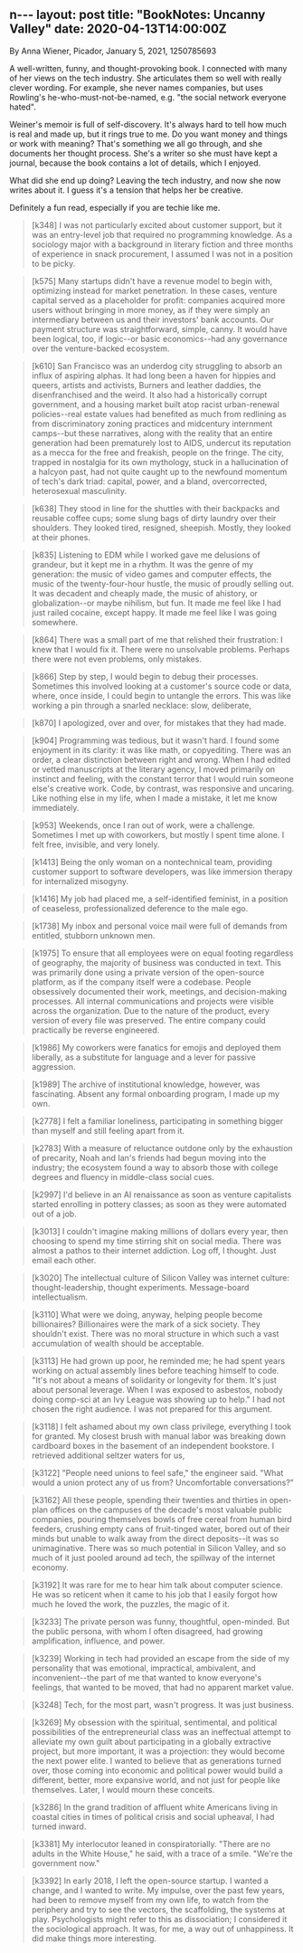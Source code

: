 n---
layout: post
title: "BookNotes: Uncanny Valley"
date: 2020-04-13T14:00:00Z
---
By Anna Wiener, Picador, January 5, 2021, 1250785693

A well-written, funny, and thought-provoking book. I connected with
many of her views on the tech industry. She articulates them so well
with really clever wording. For example, she never names companies,
but uses Rowling's he-who-must-not-be-named, e.g. "the social network
everyone hated".

Weiner's memoir is full of self-discovery. It's always hard to tell
how much is real and made up, but it rings true to me. Do you want
money and things or work with meaning? That's something we all go
through, and she documents her thought process. She's a writer so she
must have kept a journal, because the book contains a lot of details,
which I enjoyed.

What did she end up doing? Leaving the tech industry, and now she now
writes about it. I guess it's a tension that helps her be
creative.

Definitely a fun read, especially if you are techie like me.

> [k348] I was not particularly excited about customer support, but it was
> an entry-level job that required no programming knowledge. As a sociology
> major with a background in literary fiction and three months of
> experience in snack procurement, I assumed I was not in a position to be
> picky.

> [k575] Many startups didn't have a revenue model to begin with,
> optimizing instead for market penetration. In these cases, venture
> capital served as a placeholder for profit: companies acquired more users
> without bringing in more money, as if they were simply an intermediary
> between us and their investors' bank accounts. Our payment structure was
> straightforward, simple, canny. It would have been logical, too, if
> logic--or basic economics--had any governance over the venture-backed
> ecosystem.

> [k610] San Francisco was an underdog city struggling to absorb an
> influx of aspiring alphas. It had long been a haven for hippies and
> queers, artists and activists, Burners and leather daddies, the
> disenfranchised and the weird. It also had a historically corrupt
> government, and a housing market built atop racist urban-renewal
> policies--real estate values had benefited as much from redlining as
> from discriminatory zoning practices and midcentury internment
> camps--but these narratives, along with the reality that an entire
> generation had been prematurely lost to AIDS, undercut its
> reputation as a mecca for the free and freakish, people on the
> fringe. The city, trapped in nostalgia for its own mythology, stuck
> in a hallucination of a halcyon past, had not quite caught up to the
> newfound momentum of tech's dark triad: capital, power, and a bland,
> overcorrected, heterosexual masculinity.

> [k638] They stood in line for the shuttles with their backpacks and
> reusable coffee cups; some slung bags of dirty laundry over their
> shoulders. They looked tired, resigned, sheepish. Mostly, they looked at
> their phones.

> [k835] Listening to EDM while I worked gave me delusions of grandeur, but
> it kept me in a rhythm. It was the genre of my generation: the music of
> video games and computer effects, the music of the twenty-four-hour
> hustle, the music of proudly selling out. It was decadent and cheaply
> made, the music of ahistory, or globalization--or maybe nihilism, but
> fun. It made me feel like I had just railed cocaine, except happy. It
> made me feel like I was going somewhere.

> [k864] There was a small part of me that relished their frustration: I
> knew that I would fix it. There were no unsolvable problems. Perhaps
> there were not even problems, only mistakes.

> [k866] Step by step, I would begin to debug their processes. Sometimes
> this involved looking at a customer's source code or data, where, once
> inside, I could begin to untangle the errors. This was like working a pin
> through a snarled necklace: slow, deliberate,

> [k870] I apologized, over and over, for mistakes that they had made.

> [k904] Programming was tedious, but it wasn't hard. I found some
> enjoyment in its clarity: it was like math, or copyediting. There
> was an order, a clear distinction between right and wrong.  When I
> had edited or vetted manuscripts at the literary agency, I moved
> primarily on instinct and feeling, with the constant terror that I
> would ruin someone else's creative work. Code, by contrast, was
> responsive and uncaring. Like nothing else in my life, when I made a
> mistake, it let me know immediately.

> [k953] Weekends, once I ran out of work, were a challenge. Sometimes I
> met up with coworkers, but mostly I spent time alone. I felt free,
> invisible, and very lonely.

> [k1413] Being the only woman on a nontechnical team, providing customer
> support to software developers, was like immersion therapy for
> internalized misogyny.

> [k1416] My job had placed me, a self-identified feminist, in a position
> of ceaseless, professionalized deference to the male ego.

> [k1738] My inbox and personal voice mail were full of demands from
> entitled, stubborn unknown men.

> [k1975] To ensure that all employees were on equal footing regardless of
> geography, the majority of business was conducted in text. This was
> primarily done using a private version of the open-source platform, as if
> the company itself were a codebase. People obsessively documented their
> work, meetings, and decision-making processes. All internal
> communications and projects were visible across the organization. Due to
> the nature of the product, every version of every file was preserved. The
> entire company could practically be reverse engineered.

> [k1986] My coworkers were fanatics for emojis and deployed them
> liberally, as a substitute for language and a lever for passive
> aggression.

> [k1989] The archive of institutional knowledge, however, was fascinating.
> Absent any formal onboarding program, I made up my own.

> [k2778] I felt a familiar loneliness, participating in something bigger
> than myself and still feeling apart from it.

> [k2783] With a measure of reluctance outdone only by the exhaustion of
> precarity, Noah and Ian's friends had begun moving into the industry; the
> ecosystem found a way to absorb those with college degrees and fluency in
> middle-class social cues.

> [k2997] I'd believe in an AI renaissance as soon as venture capitalists
> started enrolling in pottery classes; as soon as they were automated out
> of a job.

> [k3013] I couldn't imagine making millions of dollars every year, then
> choosing to spend my time stirring shit on social media. There was almost
> a pathos to their internet addiction. Log off, I thought. Just email each
> other.

> [k3020] The intellectual culture of Silicon Valley was internet culture:
> thought-leadership, thought experiments. Message-board intellectualism.

> [k3110] What were we doing, anyway, helping people become billionaires?
> Billionaires were the mark of a sick society. They shouldn't exist. There
> was no moral structure in which such a vast accumulation of wealth should
> be acceptable.

> [k3113] He had grown up poor, he reminded me; he had spent years
> working on actual assembly lines before teaching himself to code. "It's
> not about a means of solidarity or longevity for them. It's just about
> personal leverage. When I was exposed to asbestos, nobody doing comp-sci
> at an Ivy League was showing up to help." I had not chosen the right
> audience. I was not prepared for this argument.

> [k3118] I felt ashamed about my own class privilege, everything I took
> for granted. My closest brush with manual labor was breaking down
> cardboard boxes in the basement of an independent bookstore. I retrieved
> additional seltzer waters for us,

> [k3122] "People need unions to feel safe," the engineer said. "What would
> a union protect any of us from? Uncomfortable conversations?"

> [k3162] All these people, spending their twenties and thirties in
> open-plan offices on the campuses of the decade's most valuable public
> companies, pouring themselves bowls of free cereal from human bird
> feeders, crushing empty cans of fruit-tinged water, bored out of their
> minds but unable to walk away from the direct deposits--it was so
> unimaginative. There was so much potential in Silicon Valley, and so much
> of it just pooled around ad tech, the spillway of the internet economy.

> [k3192] It was rare for me to hear him talk about computer science. He
> was so reticent when it came to his job that I easily forgot how much he
> loved the work, the puzzles, the magic of it.

> [k3233] The private person was funny, thoughtful, open-minded. But the
> public persona, with whom I often disagreed, had growing amplification,
> influence, and power.

> [k3239] Working in tech had provided an escape from the side of my
> personality that was emotional, impractical, ambivalent, and
> inconvenient--the part of me that wanted to know everyone's feelings,
> that wanted to be moved, that had no apparent market value.

> [k3248] Tech, for the most part, wasn't progress. It was just business.

> [k3269] My obsession with the spiritual, sentimental, and political
> possibilities of the entrepreneurial class was an ineffectual attempt to
> alleviate my own guilt about participating in a globally extractive
> project, but more important, it was a projection: they would become the
> next power elite. I wanted to believe that as generations turned over,
> those coming into economic and political power would build a different,
> better, more expansive world, and not just for people like themselves.
> Later, I would mourn these conceits.

> [k3286] In the grand tradition of affluent white Americans living in
> coastal cities in times of political crisis and social upheaval, I had
> turned inward.

> [k3381] My interlocutor leaned in conspiratorially. "There are no adults
> in the White House," he said, with a trace of a smile. "We're the
> government now."

> [k3392] In early 2018, I left the open-source startup. I wanted a change,
> and I wanted to write. My impulse, over the past few years, had been to
> remove myself from my own life, to watch from the periphery and try to
> see the vectors, the scaffolding, the systems at play. Psychologists
> might refer to this as dissociation; I considered it the sociological
> approach. It was, for me, a way out of unhappiness. It did make things
> more interesting.
